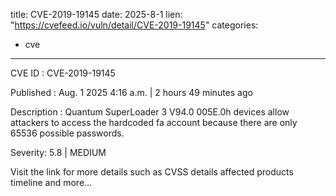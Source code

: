  
title: CVE-2019-19145
date: 2025-8-1
lien: "https://cvefeed.io/vuln/detail/CVE-2019-19145"
categories:
  - cve
---

CVE ID : CVE-2019-19145

Published :  Aug. 1
2025
4:16 a.m. | 2 hours
49 minutes ago

Description : Quantum SuperLoader 3 V94.0 005E.0h devices allow attackers to access the hardcoded fa account because there are only 65536 possible passwords.

Severity: 5.8 | MEDIUM

Visit the link for more details
such as CVSS details
affected products
timeline
and more...
